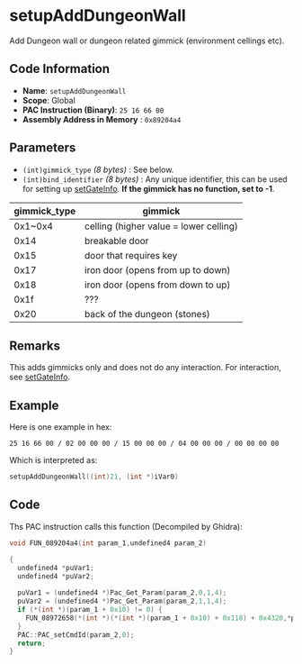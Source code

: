 # setupAddDungeonWall

Add Dungeon wall or dungeon related gimmick (environment cellings etc).

## Code Information

- **Name**: `setupAddDungeonWall`
- **Scope**: Global
- **PAC Instruction (Binary)**: `25 16 66 00`
- **Assembly Address in Memory** : `0x89204a4`

## Parameters

- `(int)gimmick_type` *(8 bytes)* : See below.
- `(int)bind_identifier` *(8 bytes)* : Any unique identifier, this can be used for setting up [setGateInfo](./setgateinfo.md). **If the gimmick has no function, set to -1**.

|gimmick_type|gimmick|
|---|---|
|0x1~0x4|celling (higher value = lower celling)|
|0x14|breakable door|
|0x15|door that requires key|
|0x17|iron door (opens from up to down)|
|0x18|iron door (opens from down to up)|
|0x1f|???|
|0x20|back of the dungeon (stones)|

## Remarks

This adds gimmicks only and does not do any interaction. For interaction, see [setGateInfo](./setgateinfo.md).

## Example

Here is one example in hex:

```25 16 66 00 / 02 00 00 00 / 15 00 00 00 / 04 00 00 00 / 00 00 00 00```

Which is interpreted as:

```c
setupAddDungeonWall((int)21, (int *)iVar0)
```

## Code

Ths PAC instruction calls this function (Decompiled by Ghidra):

```c
void FUN_089204a4(int param_1,undefined4 param_2)

{
  undefined4 *puVar1;
  undefined4 *puVar2;
  
  puVar1 = (undefined4 *)Pac_Get_Param(param_2,0,1,4);
  puVar2 = (undefined4 *)Pac_Get_Param(param_2,1,1,4);
  if (*(int *)(param_1 + 0x10) != 0) {
    FUN_08972658(*(int *)(*(int *)(param_1 + 0x10) + 0x118) + 0x4320,*puVar1,*puVar2);
  }
  PAC::PAC_setCmdId(param_2,0);
  return;
}
```

